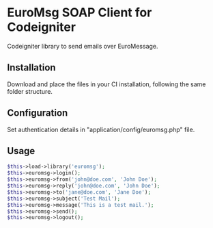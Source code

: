 # EuroMsg SOAP Client for Codeigniter
Codeigniter library to send emails over EuroMessage.

## Installation
Download and place the files in your CI installation, following the same folder structure.

## Configuration
Set authentication details in "application/config/euromsg.php" file.

## Usage

```php
$this->load->library('euromsg');
$this->euromsg->login();
$this->euromsg->from('john@doe.com', 'John Doe');
$this->euromsg->reply('john@doe.com', 'John Doe');
$this->euromsg->to('jane@doe.com', 'Jane Doe');
$this->euromsg->subject('Test Mail');
$this->euromsg->message('This is a test mail.');
$this->euromsg->send();
$this->euromsg->logout();
```